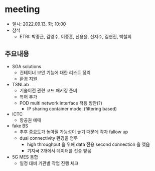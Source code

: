 # meeting
- 일시: 2022.09.13. 화; 10:00
- 참석
  - ETRI: 박종근, 김영수, 이종훈, 신용윤, 신지수, 김현진, 박철희

## 주요내용
- SGA solutions
  - 컨테이너 보안 기능에 대한 리스트 정리
  - 환경 지원
- TSNLab
  - 기술이전 관련 코드 패키징 준비
  - 특허 추가
  - POD multi network interface 적용 방안(?)
    - IP sharing container model (filtering based)
- ICTC
  - 항공권 예매
- fake BS
  - 추후 중요도가 높아질 가능성이 높기 때문에 각자 fallow up
  - dual connectivity 환경을 염두
    - high throughput 을 위해 data 전용 second connection 을 맺음
    - 기지국 2개에서 데이터를 전송 받음
- 5G MES 통합
  - 일정 대비 기관별 작업 진행 체크

